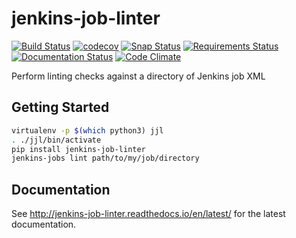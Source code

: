 # jenkins-job-linter

[![Build Status](https://travis-ci.org/OddBloke/jenkins-job-linter.svg?branch=master)](https://travis-ci.org/OddBloke/jenkins-job-linter)
[![codecov](https://codecov.io/gh/OddBloke/jenkins-job-linter/branch/master/graph/badge.svg)](https://codecov.io/gh/OddBloke/jenkins-job-linter)
[![Snap Status](https://build.snapcraft.io/badge/OddBloke/jenkins-job-linter.svg)](https://build.snapcraft.io/user/OddBloke/jenkins-job-linter)
[![Requirements Status](https://requires.io/github/OddBloke/jenkins-job-linter/requirements.svg?branch=master)](https://requires.io/github/OddBloke/jenkins-job-linter/requirements/?branch=master)
[![Documentation Status](https://readthedocs.org/projects/jenkins-job-linter/badge/?version=latest)](http://jenkins-job-linter.readthedocs.io/en/latest/?badge=latest)
[![Code Climate](https://codeclimate.com/github/OddBloke/jenkins-job-linter/badges/gpa.svg)](https://codeclimate.com/github/OddBloke/jenkins-job-linter)

Perform linting checks against a directory of Jenkins job XML

## Getting Started

```sh
virtualenv -p $(which python3) jjl
. ./jjl/bin/activate
pip install jenkins-job-linter
jenkins-jobs lint path/to/my/job/directory
```

## Documentation

See http://jenkins-job-linter.readthedocs.io/en/latest/ for the latest documentation.
